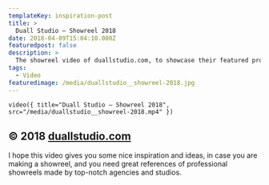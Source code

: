 ```yaml
---
templateKey: inspiration-post
title: >
  Duall Studio — Showreel 2018
date: 2018-04-09T15:04:10.000Z
featuredpost: false
description: >
  The showreel video of duallstudio.com, to showcase their featured projects and work on a gorgeous video.
tags:
  - Video
featuredimage: /media/duallstudio__showreel-2018.jpg
---
```


`video({ title="Duall Studio — Showreel 2018", src="/media/duallstudio__showreel-2018.mp4" })`

## © 2018 [duallstudio.com](https://duallstudio.com)

I hope this video gives you some nice inspiration and ideas, in case you are making a showreel, and you need great references of professional showreels made by top-notch agencies and studios.

